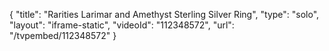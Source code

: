 {
    "title": "Rarities Larimar and Amethyst Sterling Silver Ring",
    "type": "solo",
    "layout": "iframe-static",
    "videoId": "112348572",
    "url": "\/tvpembed\/112348572"
}